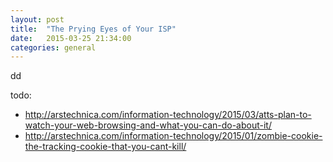 ```yaml
---
layout: post
title:  "The Prying Eyes of Your ISP"
date:   2015-03-25 21:34:00
categories: general
---
```

dd

todo:

* <http://arstechnica.com/information-technology/2015/03/atts-plan-to-watch-your-web-browsing-and-what-you-can-do-about-it/>
* <http://arstechnica.com/information-technology/2015/01/zombie-cookie-the-tracking-cookie-that-you-cant-kill/>